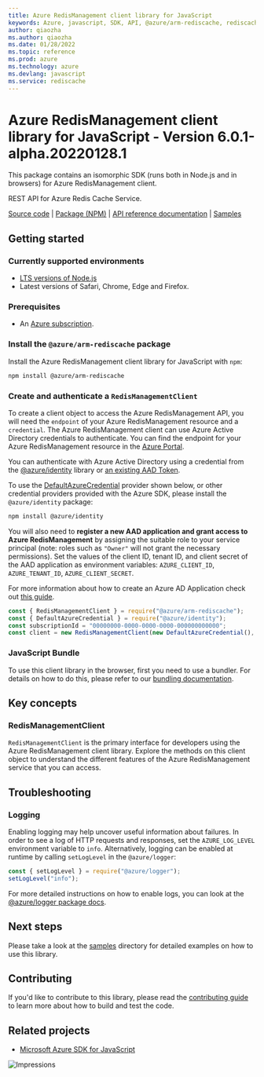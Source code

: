 ```yaml
---
title: Azure RedisManagement client library for JavaScript
keywords: Azure, javascript, SDK, API, @azure/arm-rediscache, rediscache
author: qiaozha
ms.author: qiaozha
ms.date: 01/28/2022
ms.topic: reference
ms.prod: azure
ms.technology: azure
ms.devlang: javascript
ms.service: rediscache
---
```

# Azure RedisManagement client library for JavaScript - Version 6.0.1-alpha.20220128.1 


This package contains an isomorphic SDK (runs both in Node.js and in browsers) for Azure RedisManagement client.

REST API for Azure Redis Cache Service.

[Source code](https://github.com/Azure/azure-sdk-for-js/tree/main/sdk/redis/arm-rediscache) |
[Package (NPM)](https://www.npmjs.com/package/@azure/arm-rediscache) |
[API reference documentation](https://docs.microsoft.com/javascript/api/@azure/arm-rediscache) |
[Samples](https://github.com/Azure-Samples/azure-samples-js-management)

## Getting started

### Currently supported environments

- [LTS versions of Node.js](https://nodejs.org/about/releases/)
- Latest versions of Safari, Chrome, Edge and Firefox.

### Prerequisites

- An [Azure subscription][azure_sub].

### Install the `@azure/arm-rediscache` package

Install the Azure RedisManagement client library for JavaScript with `npm`:

```bash
npm install @azure/arm-rediscache
```

### Create and authenticate a `RedisManagementClient`

To create a client object to access the Azure RedisManagement API, you will need the `endpoint` of your Azure RedisManagement resource and a `credential`. The Azure RedisManagement client can use Azure Active Directory credentials to authenticate.
You can find the endpoint for your Azure RedisManagement resource in the [Azure Portal][azure_portal].

You can authenticate with Azure Active Directory using a credential from the [@azure/identity][azure_identity] library or [an existing AAD Token](https://github.com/Azure/azure-sdk-for-js/blob/master/sdk/identity/identity/samples/AzureIdentityExamples.md#authenticating-with-a-pre-fetched-access-token).

To use the [DefaultAzureCredential][defaultazurecredential] provider shown below, or other credential providers provided with the Azure SDK, please install the `@azure/identity` package:

```bash
npm install @azure/identity
```

You will also need to **register a new AAD application and grant access to Azure RedisManagement** by assigning the suitable role to your service principal (note: roles such as `"Owner"` will not grant the necessary permissions).
Set the values of the client ID, tenant ID, and client secret of the AAD application as environment variables: `AZURE_CLIENT_ID`, `AZURE_TENANT_ID`, `AZURE_CLIENT_SECRET`.

For more information about how to create an Azure AD Application check out [this guide](https://docs.microsoft.com/azure/active-directory/develop/howto-create-service-principal-portal).

```javascript
const { RedisManagementClient } = require("@azure/arm-rediscache");
const { DefaultAzureCredential } = require("@azure/identity");
const subscriptionId = "00000000-0000-0000-0000-000000000000";
const client = new RedisManagementClient(new DefaultAzureCredential(), subscriptionId);
```


### JavaScript Bundle
To use this client library in the browser, first you need to use a bundler. For details on how to do this, please refer to our [bundling documentation](https://aka.ms/AzureSDKBundling).

## Key concepts

### RedisManagementClient

`RedisManagementClient` is the primary interface for developers using the Azure RedisManagement client library. Explore the methods on this client object to understand the different features of the Azure RedisManagement service that you can access.

## Troubleshooting

### Logging

Enabling logging may help uncover useful information about failures. In order to see a log of HTTP requests and responses, set the `AZURE_LOG_LEVEL` environment variable to `info`. Alternatively, logging can be enabled at runtime by calling `setLogLevel` in the `@azure/logger`:

```javascript
const { setLogLevel } = require("@azure/logger");
setLogLevel("info");
```

For more detailed instructions on how to enable logs, you can look at the [@azure/logger package docs](https://github.com/Azure/azure-sdk-for-js/tree/main/sdk/core/logger).

## Next steps

Please take a look at the [samples](https://github.com/Azure-Samples/azure-samples-js-management) directory for detailed examples on how to use this library.

## Contributing

If you'd like to contribute to this library, please read the [contributing guide](https://github.com/Azure/azure-sdk-for-js/blob/main/CONTRIBUTING.md) to learn more about how to build and test the code.

## Related projects

- [Microsoft Azure SDK for JavaScript](https://github.com/Azure/azure-sdk-for-js)

![Impressions](https://azure-sdk-impressions.azurewebsites.net/api/impressions/azure-sdk-for-js%2Fsdk%2Fredis%2Farm-rediscache%2FREADME.png)

[azure_cli]: https://docs.microsoft.com/cli/azure
[azure_sub]: https://azure.microsoft.com/free/
[azure_sub]: https://azure.microsoft.com/free/
[azure_portal]: https://portal.azure.com
[azure_identity]: https://github.com/Azure/azure-sdk-for-js/tree/main/sdk/identity/identity
[defaultazurecredential]: https://github.com/Azure/azure-sdk-for-js/tree/main/sdk/identity/identity#defaultazurecredential

